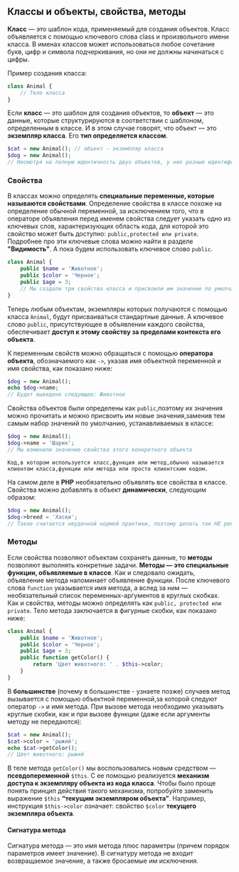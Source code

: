 ## Классы и объекты, свойства, методы

**Класс** — это шаблон кода, применяемый для создания
объектов. Класс объявляется с помощью ключевого слова class и произвольного имени класса. В именах классов может использоваться любое
сочетание букв, цифр и символа подчеркивания, но они не должны начинаться с цифры.

Пример создания класса:

```php
class Animal {
    // Тело класса
}
```

Если **класс** — это шаблон для создания объектов, то **объект** — это данные, которые структурируются в соответствии с шаблоном, определенным
в классе. И в этом случае говорят, что объект — это **экземпляр класса**. Его
**тип определяется классом**.
```php
$cat = new Animal(); // объект - экземпляр класса
$dog = new Animal();
// Несмотря на полную идентичность двух объектов, у них разные идентификаторы.
```
### Свойства
В классах можно определять **специальные переменные, которые называются свойствами**. Определение свойства в классе похоже на определение обычной переменной, за исключением того, что в операторе объявления перед именем
свойства следует указать одно из ключевых слов, характеризующих область
кода, для которой это свойство может быть доступно: `public,protected
или private`. Подробнее про эти ключевые слова можно найти в разделе **"Видимость"**.
    А пока будем использовать ключевое слово `public`.
```php
class Animal {
    public $name = 'Животное';
    public $color = 'Черное';
    public $age = 3;
    // Мы создали три свойства класса и присвоили им значение по умолчанию
}
```

Теперь любым объектам, экземпляры которых получаются с помощью класса `Animal`, будут присваиваться
стандартные данные. А ключевое слово `public`, присутствующее в объявлении каждого свойства, обеспечивает **доступ к этому свойству за пределами контекста его объекта**.

К переменным свойств можно обращаться с помощью **оператора объекта**, обозначаемого как `->`, указав имя объектной переменной и имя свойства, как показано ниже:
```php
$dog = new Animal();
echo $dog->name;
// Будет выведено следующее: Животное
```

Свойства объектов были определены как `public`,поэтому их значения
можно прочитать и можно присвоить им новые значения,заменив тем самым набор значений по умолчанию, устанавливаемых в классе:
```php
$dog = new Animal();
$dog->name = 'Шарик';
// Мы изменили значение свойства этого конкретного объекта
```

    Код,в котором используется класс,функция или метод,обычно называется клиентом класса,функции или метода или просто клиентским кодом.

На самом деле в **РНР** необязательно объявлять все свойства в классе.
Свойства можно добавлять в объект **динамически**, следующим образом:
```php
$dog = new Animal();
$dog->breed = 'Хаски';
// Такое считается неудачной нормой практики, поэтому делать так НЕ рекомендуется
```

### Методы
Если свойства позволяют объектам сохранять данные, то **методы** позволяют выполнять конкретные задачи. **Методы — это специальные функции, объявляемые в классе**. Как и следовало ожидать, объявление метода
напоминает объявление функции. После ключевого слова `function` указывается имя метода, а вслед за ним — необязательный список переменных-аргументов в круглых скобках. Как и свойства, методы можно определять
как `public, protected или private`. Тело метода заключается в фигурные
скобки, как показано ниже:
```php
class Animal {
    public $name = 'Животное';
    public $color = 'Черное';
    public $age = 3;
    public function getColor() {
        return 'Цвет животного: ' . $this->color;
    }
}
```

В **большинстве** (почему в большинстве - узнаете позже) случаев метод вызывается с помощью объектной переменной,за которой следуют оператор `->` и имя метода. При вызове метода
необходимо указывать круглые скобки, как и при вызове функции (даже
если аргументы методу не передаются):
```php
$cat = new Animal();
$cat->color = 'рыжий';
echo $cat->getColor();
// Цвет животного: рыжий
```

В теле метода `getColor()` мы воспользовались новым средством — **псевдопеременной** `$this`. С ее помощью реализуется **механизм доступа к
экземпляру объекта из кода класса**. Чтобы было проще понять принцип
действия такого механизма, попробуйте заменить выражение `$this` **“текущим экземпляром объекта”**. Например, инструкция
`$this->color` означает: свойство `$color` **текущего экземпляра объекта**.

#### Сигнатура метода
Сигнатура метода — это имя метода плюс параметры (причем порядок параметров имеет значение). В сигнатуру метода не входит возвращаемое значение, а также бросаемые им исключения.